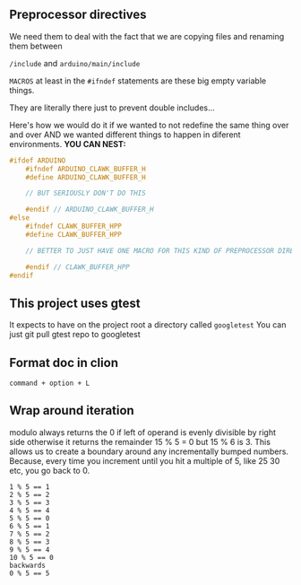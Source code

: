 ## Preprocessor directives
We need them to deal with the fact that we are copying files and renaming
them between 


`/include` and `arduino/main/include`

`MACROS` at least in the `#ifndef` statements are these big empty variable things. 

They are literally there just to prevent double includes...

Here's how we would do it if we wanted to not redefine the same thing over and over
AND we wanted different things to happen in diferent environments. **YOU CAN NEST:**

```cpp
#ifdef ARDUINO
    #ifndef ARDUINO_CLAWK_BUFFER_H
    #define ARDUINO_CLAWK_BUFFER_H

    // BUT SERIOUSLY DON'T DO THIS

    #endif // ARDUINO_CLAWK_BUFFER_H
#else
    #ifndef CLAWK_BUFFER_HPP
    #define CLAWK_BUFFER_HPP

    // BETTER TO JUST HAVE ONE MACRO FOR THIS KIND OF PREPROCESSOR DIRECTIVE

    #endif // CLAWK_BUFFER_HPP
#endif
```

## This project uses gtest

It expects to have on the project root a directory called `googletest`
You can just git pull gtest repo to googletest

## Format doc in clion

`command + option + L`

## Wrap around iteration

modulo always returns the 0 if left of operand is evenly divisible by right side otherwise it returns
the remainder 15 % 5 = 0 but 15 % 6 is 3. This allows us to create a boundary around any incrementally
bumped numbers. Because, every time you increment until you hit a multiple of 5, like 25 30 etc, you go
back to 0.
```
1 % 5 == 1
2 % 5 == 2
3 % 5 == 3
4 % 5 == 4
5 % 5 == 0
6 % 5 == 1
7 % 5 == 2
8 % 5 == 3
9 % 5 == 4
10 % 5 == 0
backwards
0 % 5 == 5
```
